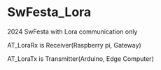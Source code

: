 # SwFesta_Lora
2024 SwFesta with Lora communication only

AT_LoraRx is Receiver(Raspberry pi, Gateway)

AT_LoraTx is Transmitter(Arduino, Edge Computer)

